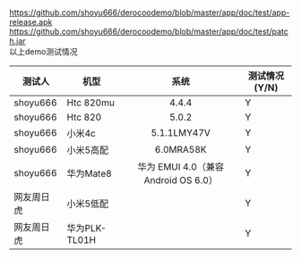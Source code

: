 <br>https://github.com/shoyu666/derocoodemo/blob/master/app/doc/test/app-release.apk
<br>https://github.com/shoyu666/derocoodemo/blob/master/app/doc/test/patch.jar
<br>以上demo测试情况

|测试人| 机型        | 系统           |测试情况(Y/N)|
| ------------- | ------------- |:-------------:| -------------|
|shoyu666|Htc 820mu|4.4.4|Y|
|shoyu666|Htc 820|5.0.2|Y|
|shoyu666|小米4c|5.1.1LMY47V|Y|
|shoyu666|小米5高配|6.0MRA58K|Y|
|shoyu666|华为Mate8|华为 EMUI 4.0（兼容Android OS 6.0）|Y|
|网友周日虎|小米5低配||Y|
|网友周日虎|华为PLK-TL01H||Y|

